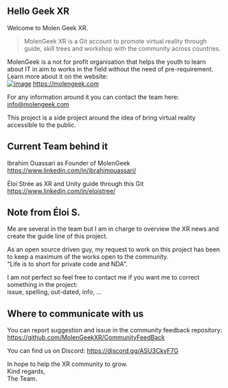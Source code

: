  ## Hello Geek XR

Welcome to Molen Geek XR.
> MolenGeek XR is a Git account to promote virtual reality through guide, skill trees and workshop with the community across countries.

MolenGeek is a not for profit organisation that helps the youth to learn about IT in aim to works in the field without the need of pre-requirement. Learn more about it on the website:   
[![image](https://user-images.githubusercontent.com/120555049/207548384-02cc99d3-b268-45a9-891e-f738142315a1.png)](https://molengeek.com)
https://molengeek.com

For any information around it you can contact the team here:  
info@molengeek.com  

This project is a side project around the idea of bring virtual reality accessible to the public.

## Current Team behind it

Ibrahim Ouassari as Founder of MolenGeek  
https://www.linkedin.com/in/ibrahimouassari/  

Éloi Strée as XR and Unity guide through this Git  
https://www.linkedin.com/in/eloistree/  


## Note from Éloi S.

Me are several in the team but I am in charge to overview the XR news and create the guide line of this project.

As an open source driven guy, my request to work on this project has been to keep a maximum of the works open to the community.  
"Life is to short for private code and NDA". 

I am not perfect so feel free to contact me if you want me to correct something in the project:  
issue, spelling, out-dated, info, ...  

## Where to communicate with us

You can report suggestion and issue in the community feedback repository:
https://github.com/MolenGeekXR/CommunityFeedBack

You can find us on Discord:
https://discord.gg/ASU3CkyF7G


In hope to help the XR community to grow.  
Kind regards,   
The Team.  

